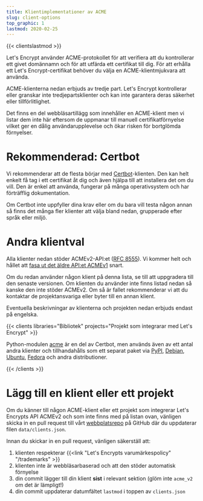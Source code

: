 ```yaml
---
title: Klientimplementationer av ACME
slug: client-options
top_graphic: 1
lastmod: 2020-02-25
---
```


{{< clientslastmod >}}

Let's Encrypt använder ACME-protokollet för att verifiera att du kontrollerar
ett givet domännamn och för att utfärda ett certifikat till dig. För att erhålla
ett Let's Encrypt-certifikat behöver du välja en ACME-klientmjukvara att
använda.

ACME-klienterna nedan erbjuds av tredje part. Let's Encrypt kontrollerar eller
granskar inte tredjepartsklienter och kan inte garantera deras säkerhet eller
tillförlitlighet.

Det finns en del webbläsartillägg som innehåller en ACME-klient men vi listar
dem inte här eftersom de uppmanar till manuell certifikatförnyelse vilket ger en
dålig användarupplevelse och ökar risken för bortglömda förnyelser.

# Rekommenderad: Certbot

Vi rekommenderar att de flesta börjar med
[Certbot](https://certbot.eff.org/)-klienten. Den kan helt enkelt få tag i ett
certifikat åt dig och även hjälpa till att installera det om du vill. Den är
enkel att använda, fungerar på många operativsystem och har förträfflig
dokumentation.

Om Certbot inte uppfyller dina krav eller om du bara vill testa någon annan så
finns det många fler klienter att välja bland nedan, grupperade efter språk
eller miljö.

# Andra klientval

Alla klienter nedan stöder ACMEv2-API:et ([RFC
8555](https://tools.ietf.org/html/rfc8555)). Vi kommer helt och hållet att
[fasa ut det äldre API:et
ACMEv1](https://community.letsencrypt.org/t/end-of-life-plan-for-acmev1/88430/)
snart.

Om du redan använder någon klient på denna lista, se till att uppgradera till
den senaste versionen.  Om klienten du använder inte finns listad nedan så
kanske den inte stöder ACMEv2. Om så är fallet rekommenderar vi att du kontaktar
de projektansvariga eller byter till en annan klient.

Eventuella beskrivningar av klienterna och projekten nedan erbjuds endast på
engelska.

{{< clients libraries="Bibliotek" projects="Projekt som integrarar med Let's Encrypt" >}}

Python-modulen [acme](https://github.com/certbot/certbot/tree/master/acme) är en
del av Certbot, men används även av ett antal andra klienter och tillhandahålls
som ett separat paket via [PyPI](https://pypi.python.org/pypi/acme),
[Debian](https://packages.debian.org/search?keywords=python-acme),
[Ubuntu](https://launchpad.net/ubuntu/+source/python-acme),
[Fedora](https://bodhi.fedoraproject.org/updates/?packages=python-acme) och
andra distributioner.

{{< /clients >}}

# Lägg till en klient eller ett projekt

Om du känner till någon ACME-klient eller ett projekt som integrerar Let's
Encrypts API ACMEv2 och som inte finns med på listan ovan, vänligen skicka in en
pull request till vårt [webbplatsrepo](https://github.com/letsencrypt/website/)
på GitHub där du uppdaterar filen `data/clients.json`.

Innan du skickar in en pull request, vänligen säkerställ att:

1. klienten respekterar {{<link "Let's Encrypts varumärkespolicy" "/trademarks" >}}
1. klienten inte är webbläsarbaserad och att den stöder automatisk förnyelse
1. din commit lägger till din klient **sist** i relevant sektion (glöm inte
   `acme_v2` om det är lämpligt!)
1. din commit uppdaterar datumfältet `lastmod` i toppen av `clients.json`
